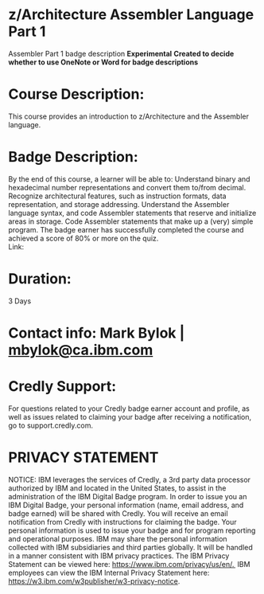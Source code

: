 # z/Architecture Assembler Language Part 1
Assembler Part 1 badge description 
**Experimental** 
**Created to decide whether to use OneNote or Word for badge descriptions** 

# Course Description:  
This course provides an introduction to z/Architecture and the Assembler language. 

# Badge Description:  
By the end of this course, a learner will be able to: 
Understand binary and hexadecimal number representations and convert them to/from decimal. 
Recognize architectural features, such as instruction formats, data representation, and storage addressing. 
Understand the Assembler language syntax, and code Assembler statements that reserve and initialize areas in storage. 
Code Assembler statements that make up a (very) simple program. 
The badge earner has successfully completed the course and achieved a score of 80% or more on the quiz.  
Link: [](https://learn.ibm.com/course/view.php?id=12127) 

# Duration: 
3 Days 

# Contact info: Mark Bylok | mbylok@ca.ibm.com 

# Credly Support:
For questions related to your Credly badge earner account and profile, as well as issues related to claiming your badge after receiving a notification, go to support.credly.com. 

# PRIVACY STATEMENT  
NOTICE: IBM leverages the services of Credly, a 3rd party data processor authorized by IBM and located in the United States, to assist in the administration of the IBM Digital Badge program. In order to issue you an IBM Digital Badge, your personal information (name, email address, and badge earned) will be shared with Credly. You will receive an email notification from Credly with instructions for claiming the badge. Your personal information is used to issue your badge and for program reporting and operational purposes. IBM may share the personal information collected with IBM subsidiaries and third parties globally. It will be handled in a manner consistent with IBM privacy practices. The IBM Privacy Statement can be viewed here: https://www.ibm.com/privacy/us/en/.  IBM employees can view the IBM Internal Privacy Statement here: https://w3.ibm.com/w3publisher/w3-privacy-notice. 
 
